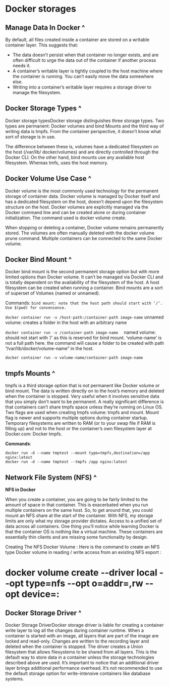 # Docker storages 

## Manage Data In Docker ^
By default, all files created inside a container are stored on a writable container layer. This suggests that:
- The data doesn’t persist when that container no longer exists, and are often difficult to urge the data out of the container if another process needs it.
- A container’s writable layer is tightly coupled to the host machine where the container is running. You can’t easily move the data somewhere else.
- Writing into a container’s writable layer requires a storage driver to manage the filesystem.

## Docker Storage Types ^
Docker storage typesDocker storage distinguishes three storage types. Two types are permanent: Docker volumes and bind Mounts and the third way of writing data is tmpfs. From the container perspective, it doesn’t know what sort of storage is in use.

The difference between these is, volumes have a dedicated filesystem on the host (/var/lib/ docker/volumes) and are directly controlled through the Docker CLI. On the other hand, bind mounts use any available host filesystem. Whereas tmfs, uses the host memory.

## Docker Volume Use Case ^
Docker volume is the most commonly used technology for the permanent storage of container data. Docker volume is managed by Docker itself and has a dedicated filesystem on the host, doesn’t depend upon the filesystem structure on the host. Docker volumes are explicitly managed via the Docker command line and can be created alone or during container initialization. The command used is docker volume create.

When stopping or deleting a container, Docker volume remains permanently stored. The volumes are often manually deleted with the docker volume prune command. Multiple containers can be connected to the same Docker volume.

## Docker Bind Mount ^
Docker bind mount is the second permanent storage option but with more limited options than Docker volume. It can’t be managed via Docker CLI and is totally dependent on the availability of the filesystem of the host. A host filesystem can be created when running a container. Bind mounts are a sort of superset of Volumes (named or unnamed).

Commands:
```bind mount: note that the host path should start with ‘/’. Use $(pwd) for convenience.```

```docker container run -v /host-path:/container-path image-name```
unnamed volume: creates a folder in the host with an arbitrary name

```docker container run -v /container-path image-name  ```
named volume: should not start with ‘/’ as this is reserved for bind mount. ‘volume-name’ is not a full path here. the command will cause a folder to be created with path “/var/lib/docker/volume-name” in the host.

```docker container run -v volume-name/container-path image-name```


## tmpfs Mounts ^
tmpfs is a third storage option that is not permanent like Docker volume or bind mount. The data is written directly on to the host’s memory and deleted when the container is stopped. Very useful when it involves sensitive data that you simply don’t want to be permanent. A really significant difference is that containers can’t share tmpfs space unless they’re running on Linux OS. Two flags are used when creating tmpfs volume: tmpfs and mount. Mount flag is newer and supports multiple options during container startup.  Temporary filesystems are written to RAM (or to your swap file if RAM is filling up) and not to the host or the container’s own filesystem layer at Docker.com: Docker tmpfs.

**Commands**:
```
docker run -d --name tmptest --mount type=tmpfs,destination=/app nginx:latest
docker run -d --name tmptest --tmpfs /app nginx:latest
```

## Network File System (NFS) ^
**NFS in Docker**

When you create a container, you are going to be fairly limited to the amount of space in that container. This is exacerbated when you run multiple containers on the same host. So, to get around that, you could mount an NFS share at the start of the container. With NFS, my storage limits are only what my storage provider dictates. Access to a unified set of data across all containers. One thing you’ll notice while learning Docker is that the container OS is nothing like a virtual machine. These containers are essentially thin clients and are missing some functionality by design.

Creating The NFS Docker Volume :
Here is the command to create an NFS type Docker volume in reading / write access from an existing NFS export :

# docker volume create --driver local --opt type=nfs --opt o=addr=<adresse ip serveur nfs>,rw --opt device=:<chemin export nfs> <nom du volume NFS Docker>

## Docker Storage Driver ^
Docker Storage DriverDocker storage driver is liable for creating a container write layer to log all the changes during container runtime. When a container is started with an image, all layers that are part of the image are locked and read-only. Changes are written to the recording layer and deleted when the container is stopped. The driver creates a Union filesystem that allows filesystems to be shared from all layers. This is the default way to store data in a container unless the storage technologies described above are used. It’s important to notice that an additional driver layer brings additional performance overhead. It’s not recommended to use the default storage option for write-intensive containers like database systems.  
